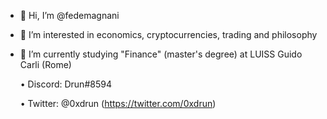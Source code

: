 - 👋 Hi, I’m @fedemagnani
- 👀 I’m interested in economics, cryptocurrencies, trading and philosophy 
- 🌱 I’m currently studying "Finance" (master's degree) at LUISS Guido Carli (Rome)
    
    • Discord: Drun#8594
    
    • Twitter: @0xdrun (https://twitter.com/0xdrun)
